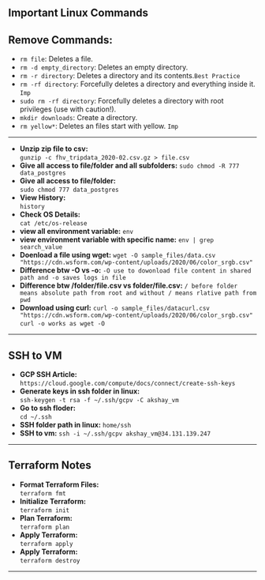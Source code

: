 ## Important Linux Commands

## Remove Commands:
- `rm file`: Deletes a file.
- `rm -d empty_directory`: Deletes an empty directory.
- `rm -r directory`: Deletes a directory and its contents.`Best Practice`
- `rm -rf directory`: Forcefully deletes a directory and everything inside it. `Imp`
- `sudo rm -rf directory`: Forcefully deletes a directory with root privileges (use with caution!).
- `mkdir downloads`: Create a directory.
- `rm yellow*`: Deletes an files start with yellow. `Imp`

---

- **Unzip zip file to csv:**  
  `gunzip -c fhv_tripdata_2020-02.csv.gz > file.csv`
- **Give all access to file/folder and all subfolders:**
  `sudo chmod -R 777 data_postgres`
- **Give all access to file/folder:**  
  `sudo chmod 777 data_postgres`
- **View History:**  
  `history`
- **Check OS Details:**  
  `cat /etc/os-release`
- **view all environment variable:**
  `env`
- **view environment variable with specific name:**
  `env | grep search_value`
- **Doenload a file using wget:**
  `wget -O sample_files/data.csv "https://cdn.wsform.com/wp-content/uploads/2020/06/color_srgb.csv"`
- **Difference btw -O vs -o:**
  `-O use to dowonload file content in shared path and -o saves logs in file`
- **Difference btw /folder/file.csv vs folder/file.csv:**
  `/ before folder means absolute path from root and without / means rlative path from pwd`
- **Download using curl:**
  `curl -o sample_files/datacurl.csv "https://cdn.wsform.com/wp-content/uploads/2020/06/color_srgb.csv"`
  `curl -o works as wget -O`

---

## SSH to VM

- **GCP SSH Article:**  
  `https://cloud.google.com/compute/docs/connect/create-ssh-keys`
- **Generate keys in ssh folder in linux:**  
  `ssh-keygen -t rsa -f ~/.ssh/gcpv -C akshay_vm`
- **Go to ssh floder:**  
  `cd ~/.ssh`
- **SSH folder path in linux:**
  `home/ssh`
- **SSH to vm:**
  `ssh -i ~/.ssh/gcpv akshay_vm@34.131.139.247`

---

## Terraform Notes

- **Format Terraform Files:**  
  `terraform fmt`
- **Initialize Terraform:**  
  `terraform init`
- **Plan Terraform:**  
  `terraform plan`
- **Apply Terraform:**  
  `terraform apply`
- **Apply Terraform:**  
  `terraform destroy`

---
